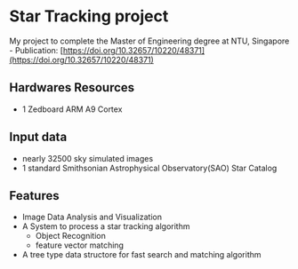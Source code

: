 # Star Tracking project
My project to complete the Master of Engineering degree at NTU, Singapore - Publication: [https://doi.org/10.32657/10220/48371](https://doi.org/10.32657/10220/48371)

## Hardwares Resources
* 1 Zedboard ARM A9 Cortex

## Input data
* nearly 32500 sky simulated images
* 1 standard Smithsonian Astrophysical Observatory(SAO) Star Catalog

## Features
* Image Data Analysis and Visualization
* A System to process a star tracking algorithm
	- Object Recognition
	- feature vector matching
* A tree type data structore for fast search and matching algorithm
